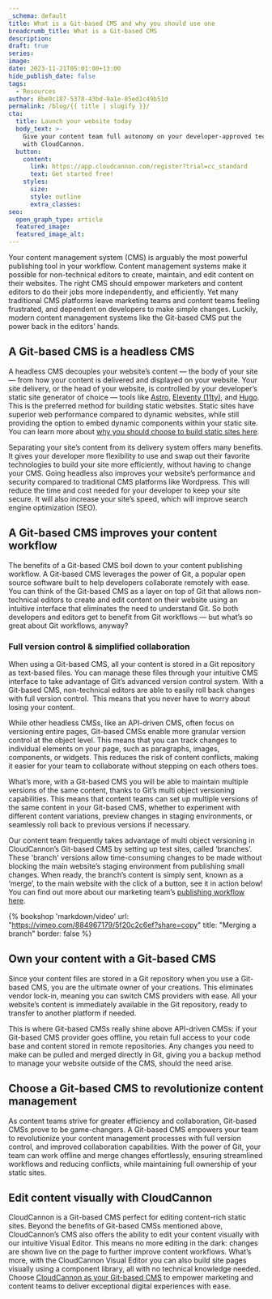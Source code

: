 ```yaml
---
_schema: default
title: What is a Git-based CMS and why you should use one
breadcrumb_title: What is a Git-based CMS
description:
draft: true
series:
image:
date: 2023-11-21T05:01:00+13:00
hide_publish_date: false
tags:
  - Resources
author: 8be0c187-5378-43bd-9a1e-85ed1c49b51d
permalink: /blog/{{ title | slugify }}/
cta:
  title: Launch your website today
  body_text: >-
    Give your content team full autonomy on your developer-approved tech stack
    with CloudCannon.
  button:
    content:
      link: https://app.cloudcannon.com/register?trial=cc_standard
      text: Get started free!
    styles:
      size:
      style: outline
      extra_classes:
seo:
  open_graph_type: article
  featured_image:
  featured_image_alt:
---
```

Your content management system (CMS) is arguably the most powerful publishing tool in your workflow. Content management systems make it possible for non-technical editors to create, maintain, and edit content on their websites. The right CMS should empower marketers and content editors to do their jobs more independently, and efficiently. Yet many traditional CMS platforms leave marketing teams and content teams feeling frustrated, and dependent on developers to make simple changes. Luckily, modern content management systems like the Git-based CMS put the power back in the editors’ hands.

## A Git-based CMS is a headless CMS

A headless CMS decouples your website’s content — the body of your site — from how your content is delivered and displayed on your website. Your site delivery, or the head of your website, is controlled by your developer’s static site generator of choice — tools like <a target="_blank" rel="noopener" href="https://astro.build/">Astro</a>, <a target="_blank" rel="noopener" href="https://www.11ty.dev/">Eleventy (11ty)</a>, and <a target="_blank" rel="noopener" href="https://gohugo.io/">Hugo</a>. This is the preferred method for building static websites. Static sites have superior web performance compared to dynamic websites, while still providing the option to embed dynamic components within your static site. You can learn more about <a target="_blank" rel="noopener" href="https://cloudcannon.com/blog/static-vs-dynamic-websites-the-definitive-guide/">why you should choose to build static sites here</a>.

Separating your site’s content from its delivery system offers many benefits. It gives your developer more flexibility to use and swap out their favorite technologies to build your site more efficiently, without having to change your CMS. Going headless also improves your website’s performance and security compared to traditional CMS platforms like Wordpress. This will reduce the time and cost needed for your developer to keep your site secure. It will also increase your site’s speed, which will improve search engine optimization (SEO).

## A Git-based CMS improves your content workflow

The benefits of a Git-based CMS boil down to your content publishing workflow. A Git-based CMS leverages the power of Git, a popular open source software built to help developers collaborate remotely with ease. You can think of the Git-based CMS as a layer on top of Git that allows non-technical editors to create and edit content on their website using an intuitive interface that eliminates the need to understand Git. So both developers and editors get to benefit from Git workflows — but what’s so great about Git workflows, anyway?

### Full version control & simplified collaboration

When using a Git-based CMS, all your content is stored in a Git repository as text-based files. You can manage these files through your intuitive CMS interface to take advantage of Git’s advanced version control system. With a Git-based CMS, non-technical editors are able to easily roll back changes with full version control.&nbsp; This means that you never have to worry about losing your content.

While other headless CMSs, like an API-driven CMS, often focus on versioning entire pages, Git-based CMSs enable more granular version control at the object level. This means that you can track changes to individual elements on your page, such as paragraphs, images, components, or widgets. This reduces the risk of content conflicts, making it easier for your team to collaborate without stepping on each others toes.

What’s more, with a Git-based CMS you will be able to maintain multiple versions of the same content, thanks to Git’s multi object versioning capabilities. This means that content teams can set up multiple versions of the same content in your Git-based CMS, whether to experiment with different content variations, preview changes in staging environments, or seamlessly roll back to previous versions if necessary.

Our content team frequently takes advantage of multi object versioning in CloudCannon’s Git-based CMS by setting up test sites, called ‘branches’. These 'branch' versions allow time-consuming changes to be made without blocking the main website’s staging environment from publishing small changes. When ready, the branch’s content is simply sent, known as a ‘merge’, to the main website with the click of a button, see it in action below! You can find out more about our marketing team’s <a target="_blank" rel="noopener" href="https://cloudcannon.com/blog/cloudcannon-com-is-now-built-with-eleventy/">publishing workflow here</a>.

{% bookshop 'markdown/video' url: "https://vimeo.com/884967179/5f20c2c6ef?share=copy" title: "Merging a branch" border: false %}

## Own your content with a Git-based CMS

Since your content files are stored in a Git repository when you use a Git-based CMS, you are the ultimate owner of your creations. This eliminates vendor lock-in, meaning you can switch CMS providers with ease. All your website’s content is immediately available in the Git repository, ready to transfer to another platform if needed.

This is where Git-based CMSs really shine above API-driven CMSs: if your Git-based CMS provider goes offline, you retain full access to your code base and content stored in remote repositories. Any changes you need to make can be pulled and merged directly in Git, giving you a backup method to manage your website outside of the CMS, should the need arise.

## Choose a Git-based CMS to revolutionize content management

As content teams strive for greater efficiency and collaboration, Git-based CMSs prove to be game-changers. A Git-based CMS empowers your team to revolutionize your content management processes with full version control, and improved collaboration capabilities. With the power of Git, your team can work offline and merge changes effortlessly, ensuring streamlined workflows and reducing conflicts, while maintaining full ownership of your static sites.

## Edit content visually with CloudCannon

CloudCannon is a Git-based CMS perfect for editing content-rich static sites. Beyond the benefits of Git-based CMSs mentioned above, CloudCannon’s CMS also offers the ability to edit your content visually with our intuitive Visual Editor. This means no more editing in the dark: changes are shown live on the page to further improve content workflows. What’s more, with the CloudCannon Visual Editor you can also build site pages visually using a component library, all with no technical knowledge needed. Choose <a target="_blank" rel="noopener" href="https://cloudcannon.com/git-cms/">CloudCannon as your Git-based CMS</a> to empower marketing and content teams to deliver exceptional digital experiences with ease.

<!-- notionvc: 4015f6a6-b9de-40a2-96a2-fe7832278b22 -->